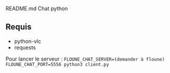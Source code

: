 README.md
Chat python

## Requis

- python-vlc
- requests


Pour lancer le serveur : `FLOUNE_CHAT_SERVER=(demander à floune) FLOUNE_CHAT_PORT=5556 python3 client.py`

